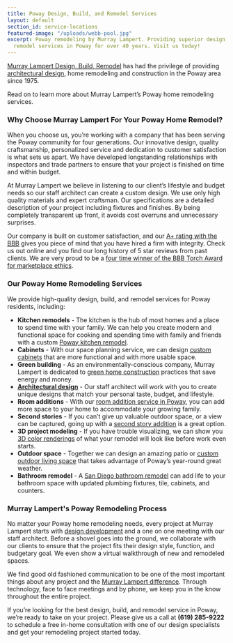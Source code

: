 ```yaml
---
title: Poway Design, Build, and Remodel Services
layout: default
section_id: service-locations
featured-image: "/uploads/webb-pool.jpg"
excerpt: Poway remodeling by Murray Lampert. Providing superior design, build, and
  remodel services in Poway for over 40 years. Visit us today!
---
```


[Murray Lampert Design, Build, Remodel](/about-murray-lampert-design-build-remodel) has had the privilege of providing [architectural design](/san-diego-architectural-design-services), home remodeling and construction in the Poway area since 1975.

Read on to learn more about Murray Lampert’s Poway home remodeling services.

### Why Choose Murray Lampert For Your Poway Home Remodel?

When you choose us, you’re working with a company that has been serving the Poway community for four generations. Our innovative design, quality craftsmanship, personalized service and dedication to customer satisfaction is what sets us apart. We have developed longstanding relationships with inspectors and trade partners to ensure that your project is finished on time and within budget.

At Murray Lampert we believe in listening to our client’s lifestyle and budget needs so our staff architect can create a custom design. We use only high quality materials and expert craftsman. Our specifications are a detailed description of your project including fixtures and finishes. By being completely transparent up front, it avoids cost overruns and unnecessary surprises.

Our company is built on customer satisfaction, and our [A+ rating with the BBB](https://www.bbb.org/sdoc/business-reviews/construction-and-remodeling-services/murray-lampert-design-build-remodel-in-san-diego-ca-100554/#bbbonlineclick) gives you piece of mind that you have hired a firm with integrity. Check us out online and you find our long history of 5 star reviews from past clients. We are very proud to be a [four time winner of the BBB Torch Award for marketplace ethics](/another-better-business-bureau-torch-award/).

### Our Poway Home Remodeling Services

We provide high-quality design, build, and remodel services for Poway residents, including:

- **Kitchen remodels** - The kitchen is the hub of most homes and a place to spend time with your family. We can help you create modern and functional space for cooking and spending time with family and friends with a custom [Poway kitchen remodel](/kitchen-remodeling-poway).
- **Cabinets** - With our space planning service, we can design [custom cabinets](/san-diego-custom-cabinet-construction-services) that are more functional and with more usable space.
- **Green building** - As an environmentally-conscious company, Murray Lampert is dedicated to [green home construction](/san-diego-green-home-construction) practices that save energy and money.
- **[Architectural design](/san-diego-architectural-design-services)** - Our staff architect will work with you to create unique designs that match your personal taste, budget, and lifestyle.
- **Room additions** - With our [room addition service in Poway](/room-additions-poway), you can add more space to your home to accommodate your growing family.
- **Second stories** - If you can’t give up valuable outdoor space, or a view can be captured, going up with a [second story addition](/san-diego-second-story-addition/) is a great option.
- **3D project modeling** - If you have trouble visualizing, we can show you [3D color renderings](/3d-architectural-rendering-services) of what your remodel will look like before work even starts.
- **Outdoor space** - Together we can design an amazing patio or [custom outdoor living space](/san-diego-outdoor-living-space-design/) that takes advantage of Poway’s year-round great weather.
- **Bathroom remodel** - A [San Diego bathroom remodel](/san-diego-bathroom-remodeling-services) can add life to your bathroom space with updated plumbing fixtures, tile, cabinets, and counters.

### Murray Lampert's Poway Remodeling Process

No matter your Poway home remodeling needs, every project at Murray Lampert starts with [design development](/working-with-murray-lampert-our-architectural-design-and-color-rendering-process/) and a one on one meeting with our staff architect. Before a shovel goes into the ground, we collaborate with our clients to ensure that the project fits their design style, function, and budgetary goal. We even show a virtual walkthrough of new and remodeled spaces.

We find good old fashioned communication to be one of the most important things about any project and the [Murray Lampert difference](/about-murray-lampert-design-build-remodel). Through technology, face to face meetings and by phone, we keep you in the know throughout the entire project.

If you’re looking for the best design, build, and remodel service in Poway, we’re ready to take on your project. Please give us a call at **(619) 285-9222** to schedule a free in-home consultation with one of our design specialists and get your remodeling project started today.
